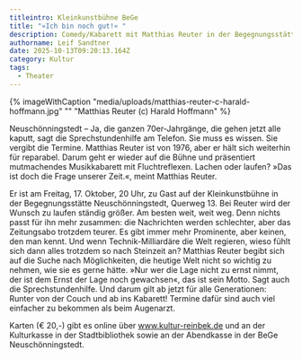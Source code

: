 ```yaml
---
titleintro: Kleinkunstbühne BeGe
title: "»Ich bin noch gut!« "
description: Comedy/Kabarett mit Matthias Reuter in der Begegnungsstätte Neuschönningstedt
authorname: Leif Sandtner
date: 2025-10-13T09:20:13.164Z
category: Kultur
tags:
  - Theater
---
```

{% imageWithCaption "media/uploads/matthias-reuter-c-harald-hoffmann.jpg" "" "Matthias Reuter (c) Harald Hoffmann" %}

Neuschönningstedt – Ja, die ganzen 70er-Jahrgänge, die gehen jetzt alle kaputt, sagt die Sprechstundenhilfe am Telefon. Sie muss es wissen. Sie vergibt die Termine. Matthias Reuter ist von 1976, aber er hält sich weiterhin für reparabel. Darum geht er wieder auf die Bühne und präsentiert mutmachendes Musikkabarett mit Fluchtreflexen. Lachen oder laufen? »Das ist doch die Frage unserer Zeit.«, meint Matthias Reuter. 

Er ist am Freitag, 17. Oktober, 20 Uhr, zu Gast auf der Kleinkunstbühne in der Begegnungsstätte Neuschönningstedt, Querweg 13. Bei Reuter wird der Wunsch zu laufen ständig größer. Am besten weit, weit weg. Denn nichts passt für ihn mehr zusammen: die Nachrichten werden schlechter, aber das Zeitungsabo trotzdem teurer. Es gibt immer mehr Prominente, aber keinen, den man kennt. Und wenn Technik-Milliardäre die Welt regieren, wieso fühlt sich dann alles trotzdem so nach Steinzeit an? Matthias Reuter begibt sich auf die Suche nach Möglichkeiten, die heutige Welt nicht so wichtig zu nehmen, wie sie es gerne hätte.  »Nur wer die Lage nicht zu ernst nimmt, der ist dem Ernst der Lage noch gewachsen«, das ist sein Motto. Sagt auch die Sprechstundenhilfe. Und darum gilt ab jetzt für alle Generationen: Runter von der Couch und ab ins Kabarett! Termine dafür sind auch viel einfacher zu bekommen als beim Augenarzt.

Karten (€ 20,-) gibt es online über www.kultur-reinbek.de und an der Kulturkasse in der Stadtbibliothek sowie an der Abendkasse in der BeGe Neuschönningstedt.